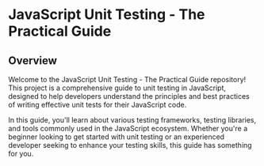 # JavaScript Unit Testing - The Practical Guide

## Overview

Welcome to the JavaScript Unit Testing - The Practical Guide repository! This project is a comprehensive guide to unit testing in JavaScript, designed to help developers understand the principles and best practices of writing effective unit tests for their JavaScript code.

In this guide, you'll learn about various testing frameworks, testing libraries, and tools commonly used in the JavaScript ecosystem. Whether you're a beginner looking to get started with unit testing or an experienced developer seeking to enhance your testing skills, this guide has something for you.


